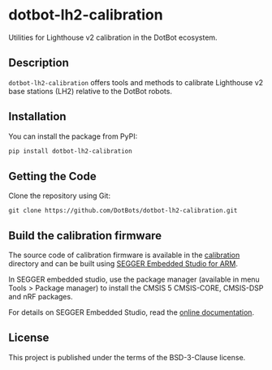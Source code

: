 # dotbot-lh2-calibration

Utilities for Lighthouse v2 calibration in the DotBot ecosystem.

## Description

`dotbot-lh2-calibration` offers tools and methods to calibrate Lighthouse v2
base stations (LH2) relative to the DotBot robots.

## Installation

You can install the package from PyPI:

```bash
pip install dotbot-lh2-calibration
```

## Getting the Code

Clone the repository using Git:

```
git clone https://github.com/DotBots/dotbot-lh2-calibration.git
```

## Build the calibration firmware

The source code of calibration firmware is available in the
[calibration](calibration) directory and can be built using
[SEGGER Embedded Studio for ARM](https://www.segger.com/downloads/embedded-studio).

In SEGGER embedded studio, use the package manager
(available in menu Tools > Package manager) to install the CMSIS 5 CMSIS-CORE,
CMSIS-DSP and nRF packages.

For details on SEGGER Embedded Studio, read the
[online documentation](https://studio.segger.com/index.htm?https://studio.segger.com/home.htm).

## License

This project is published under the terms of the BSD-3-Clause license.
